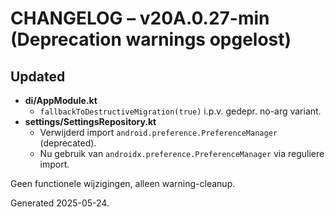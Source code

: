 # CHANGELOG – v20A.0.27-min (Deprecation warnings opgelost)

## Updated
* **di/AppModule.kt**
  * `fallbackToDestructiveMigration(true)` i.p.v. gedepr. no-arg variant.
* **settings/SettingsRepository.kt**
  * Verwijderd import `android.preference.PreferenceManager` (deprecated).
  * Nu gebruik van `androidx.preference.PreferenceManager` via reguliere import.

Geen functionele wijzigingen, alleen warning-cleanup.

Generated 2025-05-24.
